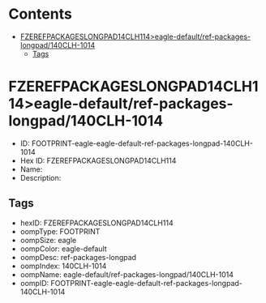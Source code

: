 



Contents
========

* [FZEREFPACKAGESLONGPAD14CLH114>eagle-default/ref-packages-longpad/140CLH-1014](#fzerefpackageslongpad14clh114eagle-defaultref-packages-longpad140clh-1014)
	* [Tags](#tags)

# FZEREFPACKAGESLONGPAD14CLH114>eagle-default/ref-packages-longpad/140CLH-1014

- ID: FOOTPRINT-eagle-eagle-default-ref-packages-longpad-140CLH-1014
- Hex ID: FZEREFPACKAGESLONGPAD14CLH114
- Name: 
- Description: 

## Tags

- hexID: FZEREFPACKAGESLONGPAD14CLH114
- oompType: FOOTPRINT
- oompSize: eagle
- oompColor: eagle-default
- oompDesc: ref-packages-longpad
- oompIndex: 140CLH-1014
- oompName: eagle-default/ref-packages-longpad/140CLH-1014
- oompID: FOOTPRINT-eagle-eagle-default-ref-packages-longpad-140CLH-1014
